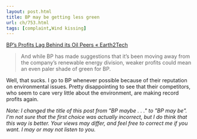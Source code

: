 ```yaml
---
layout: post.html
title: BP may be getting less green
url: ch/753.html
tags: [complaint,Wind kissing]
---
```

[BP’s Profits Lag Behind its Oil Peers « Earth2Tech](http://earth2tech.com/2008/02/05/bps-profits-lag-behind-its-oil-peers/)

> And while BP has made suggestions that it’s been moving away from the company’s renewable energy division, weaker profits could mean an even paler shade of green for BP.

Well, that sucks. I go to BP whenever possible because of their reputation on environmental issues. Pretty disappointing to see that their competitors, who seem to care very little about the environment, are making record profits again.

_Note: I changed the title of this post from "BP maybe . . ." to "BP may be". I'm not sure that the first choice was actually incorrect, but I do think that this way is better. Your views may differ, and feel free to correct me if you want. I may or may not listen to you._
